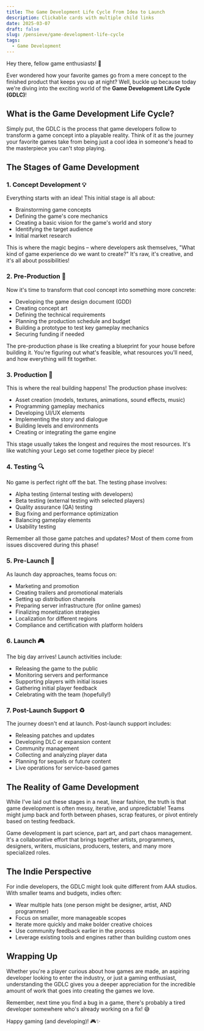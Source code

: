 ```yaml
---
title: The Game Development Life Cycle From Idea to Launch
description: Clickable cards with multiple child links
date: 2025-03-07
draft: false
slug: /pensieve/game-development-life-cycle
tags:
  - Game Development
---
```


Hey there, fellow game enthusiasts! 👋

Ever wondered how your favorite games go from a mere concept to the finished product that keeps you up at night? Well, buckle up because today we're diving into the exciting world of the **Game Development Life Cycle (GDLC)**!

## What is the Game Development Life Cycle?

Simply put, the GDLC is the process that game developers follow to transform a game concept into a playable reality. Think of it as the journey your favorite games take from being just a cool idea in someone's head to the masterpiece you can't stop playing.

## The Stages of Game Development

### 1. Concept Development 💡

Everything starts with an idea! This initial stage is all about:

- Brainstorming game concepts
- Defining the game's core mechanics
- Creating a basic vision for the game's world and story
- Identifying the target audience
- Initial market research

This is where the magic begins – where developers ask themselves, "What kind of game experience do we want to create?" It's raw, it's creative, and it's all about possibilities!

### 2. Pre-Production 📝

Now it's time to transform that cool concept into something more concrete:

- Developing the game design document (GDD)
- Creating concept art
- Defining the technical requirements
- Planning the production schedule and budget
- Building a prototype to test key gameplay mechanics
- Securing funding if needed

The pre-production phase is like creating a blueprint for your house before building it. You're figuring out what's feasible, what resources you'll need, and how everything will fit together.

### 3. Production 🔨

This is where the real building happens! The production phase involves:

- Asset creation (models, textures, animations, sound effects, music)
- Programming gameplay mechanics
- Developing UI/UX elements
- Implementing the story and dialogue
- Building levels and environments
- Creating or integrating the game engine

This stage usually takes the longest and requires the most resources. It's like watching your Lego set come together piece by piece!

### 4. Testing 🔍

No game is perfect right off the bat. The testing phase involves:

- Alpha testing (internal testing with developers)
- Beta testing (external testing with selected players)
- Quality assurance (QA) testing
- Bug fixing and performance optimization
- Balancing gameplay elements
- Usability testing

Remember all those game patches and updates? Most of them come from issues discovered during this phase!

### 5. Pre-Launch 🚀

As launch day approaches, teams focus on:

- Marketing and promotion
- Creating trailers and promotional materials
- Setting up distribution channels
- Preparing server infrastructure (for online games)
- Finalizing monetization strategies
- Localization for different regions
- Compliance and certification with platform holders

### 6. Launch 🎮

The big day arrives! Launch activities include:

- Releasing the game to the public
- Monitoring servers and performance
- Supporting players with initial issues
- Gathering initial player feedback
- Celebrating with the team (hopefully!)

### 7. Post-Launch Support ♻️

The journey doesn't end at launch. Post-launch support includes:

- Releasing patches and updates
- Developing DLC or expansion content
- Community management
- Collecting and analyzing player data
- Planning for sequels or future content
- Live operations for service-based games

## The Reality of Game Development

While I've laid out these stages in a neat, linear fashion, the truth is that game development is often messy, iterative, and unpredictable! Teams might jump back and forth between phases, scrap features, or pivot entirely based on testing feedback.

Game development is part science, part art, and part chaos management. It's a collaborative effort that brings together artists, programmers, designers, writers, musicians, producers, testers, and many more specialized roles.

## The Indie Perspective

For indie developers, the GDLC might look quite different from AAA studios. With smaller teams and budgets, indies often:

- Wear multiple hats (one person might be designer, artist, AND programmer)
- Focus on smaller, more manageable scopes
- Iterate more quickly and make bolder creative choices
- Use community feedback earlier in the process
- Leverage existing tools and engines rather than building custom ones

## Wrapping Up

Whether you're a player curious about how games are made, an aspiring developer looking to enter the industry, or just a gaming enthusiast, understanding the GDLC gives you a deeper appreciation for the incredible amount of work that goes into creating the games we love.

Remember, next time you find a bug in a game, there's probably a tired developer somewhere who's already working on a fix! 😅

Happy gaming (and developing)! 🎮✨
